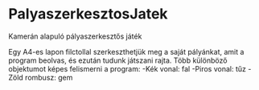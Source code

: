 # PalyaszerkesztosJatek
Kamerán alapuló pályaszerkesztős játék

Egy A4-es lapon filctollal szerkeszthetjük meg a saját pályánkat, amit a program beolvas, és ezután tudunk játszani rajta.
Több különböző objektumot képes felismerni a program:
  -Kék vonal: fal
  -Piros vonal: tűz
  -Zöld rombusz: gem
  
